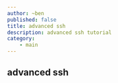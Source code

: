 ```yaml
---
author: ~ben
published: false
title: advanced ssh
description: advanced ssh tutorial
category: 
    - main
---
```


## advanced ssh

